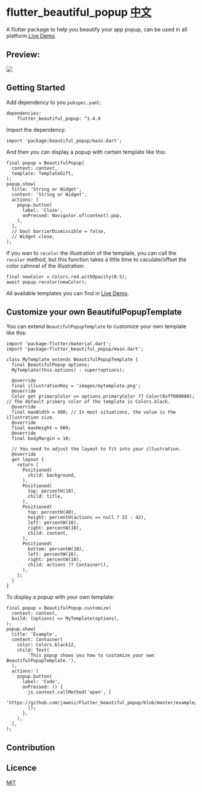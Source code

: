 # flutter_beautiful_popup [中文](https://github.com/jaweii/Flutter_beautiful_popup/blob/master/README_CN.md)

A flutter package to help you beautify your app popup, can be used in all platform.[Live Demo](https://jaweii.github.io/Flutter_beautiful_popup/example/build/web/#/).

## Preview:

<img src="https://raw.githubusercontent.com/jaweii/Flutter_beautiful_popup/master/example/images/show.gif" style="max-height: 600px;">

## Getting Started

Add dependency to you `pubspec.yaml`:

```
dependencies:
    flutter_beautiful_popup: ^1.4.0
```

Import the dependency:

```
import 'package:beautiful_popup/main.dart';
```

And then you can display a popup with certain template like this:

```
final popup = BeautifulPopup(
  context: context,
  template: TemplateGift,
);
popup.show(
  title: 'String or Widget',
  content: 'String or Widget',
  actions: [
    popup.button(
      label: 'Close',
      onPressed: Navigator.of(context).pop,
    ),
  ],
  // bool barrierDismissible = false,
  // Widget close,
);
```

If you wan to `recolor` the illustration of the template, you can call the `recolor` method, but this function takes a little time to caculate/offset the color cahnnel of the illustration:

```
final newColor = Colors.red.withOpacity(0.5);
await popup.recolor(newColor);
```

All available templates you can find in [Live Demo](https://jaweii.github.io/Flutter_beautiful_popup/example/build/web/#/).

## Customize your own BeautifulPopupTemplate

You can extend `BeautifulPopupTemplate` to customize your own template like this:

```
import 'package:flutter/material.dart';
import 'package:flutter_beautiful_popup/main.dart';

class MyTemplate extends BeautifulPopupTemplate {
  final BeautifulPopup options;
  MyTemplate(this.options) : super(options);

  @override
  final illustrationKey = 'images/mytemplate.png';
  @override
  Color get primaryColor => options.primaryColor ?? Color(0xff000000); // The default primary color of the template is Colors.black.
  @override
  final maxWidth = 400; // In most situations, the value is the illustration size.
  @override
  final maxHeight = 600;
  @override
  final bodyMargin = 10;

  // You need to adjust the layout to fit into your illustration.
  @override
  get layout {
    return [
      Positioned(
        child: background,
      ),
      Positioned(
        top: percentH(10),
        child: title,
      ),
      Positioned(
        top: percentH(40),
        height: percentH(actions == null ? 32 : 42),
        left: percentW(10),
        right: percentW(10),
        child: content,
      ),
      Positioned(
        bottom: percentW(10),
        left: percentW(10),
        right: percentW(10),
        child: actions ?? Container(),
      ),
    ];
  }
}
```

To display a popup with your own template:

```
final popup = BeautifulPopup.customize(
  context: context,
  build: (options) => MyTemplate(options),
);
popup.show(
  title: 'Example',
  content: Container(
    color: Colors.black12,
    child: Text(
        'This popup shows you how to customize your own BeautifulPopupTemplate.'),
  ),
  actions: [
    popup.button(
      label: 'Code',
      onPressed: () {
        js.context.callMethod('open', [
          'https://github.com/jaweii/Flutter_beautiful_popup/blob/master/example/lib/MyTemplate.dart'
        ]);
      },
    ),
  ],
);
```

## Contribution

## Licence

[MIT](http://opensource.org/licenses/MIT)

